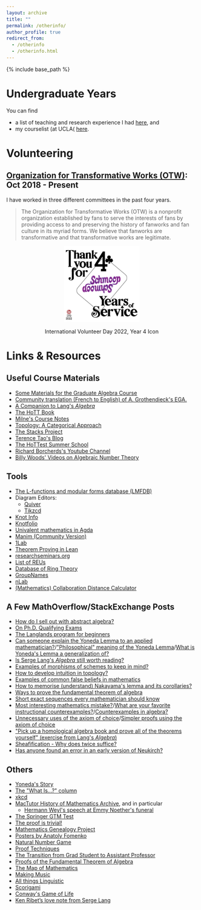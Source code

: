 ```yaml
---
layout: archive
title: ""
permalink: /otherinfo/
author_profile: true
redirect_from:
  - /otherinfo
  - /otherinfo.html
---
```


{% include base_path %}

Undergraduate Years
======

You can find 
* a list of teaching and research experience I had [here](https://jiantongliu.github.io/ugradacademic.html), and 
* my courselist (at UCLA( [here](https://jiantongliu.github.io/coursework.html). 


Volunteering
======

[Organization for Transformative Works (OTW)](https://www.transformativeworks.org/): Oct 2018 - Present
------

I have worked in three different committees in the past four years. 

> The Organization for Transformative Works (OTW) is a nonprofit organization established by fans to serve the interests of fans by providing access to and preserving the history of fanworks and fan culture in its myriad forms. We believe that fanworks are transformative and that transformative works are legitimate.

<p align="center">
<img src="/images/2022%20IVD%20-%204%20Years.png" width="200"/>
<figcaption align="center"> International Volunteer Day 2022, Year 4 Icon </figcaption>
</p>

Links & Resources
======

Useful Course Materials
------
* [Some Materials for the Graduate Algebra Course](https://math.hawaii.edu/~lee/algebra/)
* [Community translation (French to English) of A. Grothendieck's EGA.](https://github.com/ryankeleti/ega)
* [A Companion to Lang's _Algebra_](https://math.berkeley.edu/~gbergman/.C.to.L/)
* [The HoTT Book](https://homotopytypetheory.org/book/)
* [Milne's Course Notes](https://www.jmilne.org/math/CourseNotes/)
* [Topology: A Categorical Approach](https://topology.mitpress.mit.edu/)
* [The Stacks Project](https://stacks.math.columbia.edu/)
* [Terence Tao's Blog](https://terrytao.wordpress.com/)
* [The HoTTest Summer School](https://www.uwo.ca/math/faculty/kapulkin/seminars/hottest_summer_school_2022.html)
* [Richard Borcherds's Youtube Channel](https://www.youtube.com/channel/UCIyDqfi_cbkp-RU20aBF-MQ)
* [Billy Woods' Videos on Algebraic Number Theory](https://www.youtube.com/playlist?list=PLSibAQEfLnTwq2-zCB-t9v2WvnnVKd0wn)

Tools
------
* [The L-functions and modular forms database (LMFDB)](https://www.lmfdb.org/)
* Diagram Editors:
  * [Quiver](https://q.uiver.app/)
  * [Tikzcd](https://tikzcd.yichuanshen.de/)
* [Knot Info](https://knotinfo.math.indiana.edu/)
* [Knotfolio](https://kmill.github.io/knotfolio/)
* [Univalent mathematics in Agda](https://github.com/UniMath/agda-unimath)
* [Manim (Community Version)](https://github.com/ManimCommunity/manim)
* [1Lab](https://1lab.dev/)
* [Theorem Proving in Lean](https://leanprover.github.io/theorem_proving_in_lean/index.html)
* [researchseminars.org](https://researchseminars.org/)
* [List of REUs](https://docs.google.com/spreadsheets/d/1U-27BeHMSJCWumbNByal2tHyYo9wRVud9WoRE70E47Y)
* [Database of Ring Theory](https://ringtheory.herokuapp.com/)
* [GroupNames](https://people.maths.bris.ac.uk/~matyd/GroupNames/)
* [nLab](https://ncatlab.org/nlab/show/HomePage)
* [(Mathematics) Collaboration Distance Calculator](https://mathscinet.ams.org/mathscinet/collaborationDistance.html)

A Few MathOverflow/StackExchange Posts
------
* [How do I sell out with abstract algebra?](https://math.stackexchange.com/questions/365005)
* [On Ph.D. Qualifying Exams](https://math.stackexchange.com/questions/267554)
* [The Langlands program for beginners](https://math.stackexchange.com/questions/48981)
* [Can someone explain the Yoneda Lemma to an applied mathematician?](https://math.stackexchange.com/questions/37165/)/["Philosophical" meaning of the Yoneda Lemma](https://mathoverflow.net/questions/3184)/[What is Yoneda's Lemma a generalization of?](https://mathoverflow.net/questions/12511)
* [Is Serge Lang's _Algebra_ still worth reading?](https://math.stackexchange.com/questions/354221)
* [Examples of morphisms of schemes to keep in mind?](https://math.stackexchange.com/questions/666113)
* [How to develop intuition in topology?](https://math.stackexchange.com/questions/576593)
* [Examples of common false beliefs in mathematics](https://mathoverflow.net/questions/23478)
* [How to memorise (understand) Nakayama's lemma and its corollaries?](https://mathoverflow.net/questions/61446)
* [Ways to prove the fundamental theorem of algebra](https://mathoverflow.net/questions/10535)
* [Short exact sequences every mathematician should know](https://mathoverflow.net/questions/363720)
* [Most interesting mathematics mistake?](https://mathoverflow.net/questions/879/)/[What are your favorite instructional counterexamples?](https://mathoverflow.net/questions/16829/)/[Counterexamples in algebra?](https://mathoverflow.net/questions/29006)
* [Unnecessary uses of the axiom of choice](https://mathoverflow.net/questions/416407)/[Simpler proofs using the axiom of choice](https://mathoverflow.net/questions/438948)
* ["Pick up a homological algebra book and prove all of the theorems yourself" (exercise from Lang's _Algebra_)](https://mathoverflow.net/questions/10897)
* [Sheafification - Why does twice suffice?](https://mathoverflow.net/questions/95579)
* [Has anyone found an error in an early version of Neukirch?](https://mathoverflow.net/questions/48759)

Others
------
* [Yoneda's Story](http://www.neverendingbooks.org/le-lemme-de-la-gare-du-nord)
* [The "What Is...?" column](http://arminstraub.com/math/what-is-column)
* [xkcd](https://xkcd.com/)
* [MacTutor History of Mathematics Archive](https://mathshistory.st-andrews.ac.uk/), and in particular
  * [Hermann Weyl's speech at Emmy Noether's funeral](https://mathshistory.st-andrews.ac.uk/Extras/Weyl_Noether/)
* <a href="http://math.jhu.edu/~savitt/GTM.html">The Springer GTM Test</a>
* [The proof is trivial!](http://www.theproofistrivial.com/)
* [Mathematics Genealogy Project](https://www.genealogy.math.ndsu.nodak.edu/index.php)
* [Posters by Anatoly Fomenko](https://chronologia.org/en/math_impressions/images.html)
* [Natural Number Game](https://www.ma.imperial.ac.uk/~buzzard/xena/natural_number_game/)
* [Proof Techniques](https://mfleck.cs.illinois.edu/proof.html)
* [The Transition from Grad Student to Assistant Professor](https://career.berkeley.edu/grad-students-postdocs/academic-job-search/the-transition-from-grad-student-to-assistant-professor/)
* [Proofs of the Fundamental Theorem of Algebra](https://www.cut-the-knot.org/fta/analytic.shtml)
* [The Map of Mathematics](https://www.quantamagazine.org/the-map-of-mathematics-20200213/)
* [Making Music](https://learningmusic.ableton.com/)
* [All things Linguistic](https://allthingslinguistic.com/post/612521255509393408/a-very-long-list-of-linguistics-youtube-channels)
* [Scorigami](https://nflscorigami.com/)
* [Conway's Game of Life](https://playgameoflife.com/)
* [Ken Ribet’s love note from Serge Lang](https://mathbabe.org/2012/01/03/ken-ribets-love-note-from-serge-lang/)
